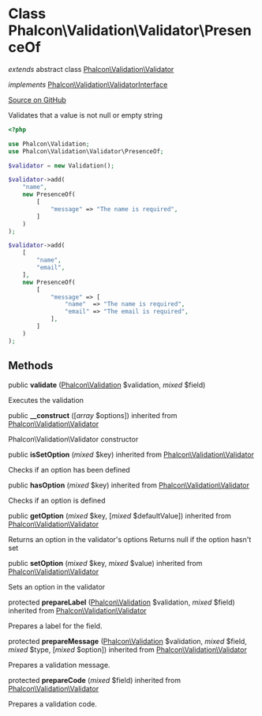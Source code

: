 # Class **Phalcon\\Validation\\Validator\\PresenceOf**

*extends* abstract class [Phalcon\Validation\Validator](/en/3.2/api/Phalcon_Validation_Validator)

*implements* [Phalcon\Validation\ValidatorInterface](/en/3.2/api/Phalcon_Validation_ValidatorInterface)

<a href="https://github.com/phalcon/cphalcon/blob/master/phalcon/validation/validator/presenceof.zep" class="btn btn-default btn-sm">Source on GitHub</a>

Validates that a value is not null or empty string

```php
<?php

use Phalcon\Validation;
use Phalcon\Validation\Validator\PresenceOf;

$validator = new Validation();

$validator->add(
    "name",
    new PresenceOf(
        [
            "message" => "The name is required",
        ]
    )
);

$validator->add(
    [
        "name",
        "email",
    ],
    new PresenceOf(
        [
            "message" => [
                "name"  => "The name is required",
                "email" => "The email is required",
            ],
        ]
    )
);

```

## Methods

public **validate** ([Phalcon\Validation](/en/3.2/api/Phalcon_Validation) $validation, *mixed* $field)

Executes the validation

public **__construct** ([*array* $options]) inherited from [Phalcon\Validation\Validator](/en/3.2/api/Phalcon_Validation_Validator)

Phalcon\\Validation\\Validator constructor

public **isSetOption** (*mixed* $key) inherited from [Phalcon\Validation\Validator](/en/3.2/api/Phalcon_Validation_Validator)

Checks if an option has been defined

public **hasOption** (*mixed* $key) inherited from [Phalcon\Validation\Validator](/en/3.2/api/Phalcon_Validation_Validator)

Checks if an option is defined

public **getOption** (*mixed* $key, [*mixed* $defaultValue]) inherited from [Phalcon\Validation\Validator](/en/3.2/api/Phalcon_Validation_Validator)

Returns an option in the validator's options Returns null if the option hasn't set

public **setOption** (*mixed* $key, *mixed* $value) inherited from [Phalcon\Validation\Validator](/en/3.2/api/Phalcon_Validation_Validator)

Sets an option in the validator

protected **prepareLabel** ([Phalcon\Validation](/en/3.2/api/Phalcon_Validation) $validation, *mixed* $field) inherited from [Phalcon\Validation\Validator](/en/3.2/api/Phalcon_Validation_Validator)

Prepares a label for the field.

protected **prepareMessage** ([Phalcon\Validation](/en/3.2/api/Phalcon_Validation) $validation, *mixed* $field, *mixed* $type, [*mixed* $option]) inherited from [Phalcon\Validation\Validator](/en/3.2/api/Phalcon_Validation_Validator)

Prepares a validation message.

protected **prepareCode** (*mixed* $field) inherited from [Phalcon\Validation\Validator](/en/3.2/api/Phalcon_Validation_Validator)

Prepares a validation code.
